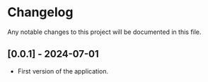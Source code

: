 # Changelog

Any notable changes to this project will be documented in this file.

## [0.0.1] - 2024-07-01

- First version of the application.

